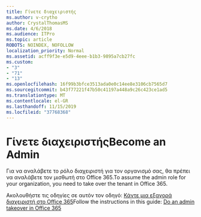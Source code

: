 ```yaml
---
title: Γίνετε διαχειριστής
ms.author: v-crytho
author: CrystalThomasMS
ms.date: 4/6/2018
ms.audience: ITPro
ms.topic: article
ROBOTS: NOINDEX, NOFOLLOW
localization_priority: Normal
ms.assetid: acff9f3e-e5d9-4eee-b1b3-9895a7cb27fc
ms.custom:
- "3"
- "71"
- "13"
ms.openlocfilehash: 16f99b3bfce3513ada0e0c14ee8e3106cb7565d7
ms.sourcegitcommit: b43f77221f47b50c41197a448a9c26c423ce1ad5
ms.translationtype: MT
ms.contentlocale: el-GR
ms.lasthandoff: 11/15/2019
ms.locfileid: "37768368"
---
```

# <a name="become-an-admin"></a><span data-ttu-id="e0614-102">Γίνετε διαχειριστής</span><span class="sxs-lookup"><span data-stu-id="e0614-102">Become an Admin</span></span>

<span data-ttu-id="e0614-103">Για να αναλάβετε το ρόλο διαχειριστή για τον οργανισμό σας, θα πρέπει να αναλάβετε τον μισθωτή στο Office 365.</span><span class="sxs-lookup"><span data-stu-id="e0614-103">To assume the admin role for your organization, you need to take over the tenant in Office 365.</span></span>
  
<span data-ttu-id="e0614-104">Ακολουθήστε τις οδηγίες σε αυτόν τον οδηγό: [Κάντε μια εξαγορά διαχειριστή στο Office 365](https://docs.microsoft.com/office365/admin/misc/become-the-admin)</span><span class="sxs-lookup"><span data-stu-id="e0614-104">Follow the instructions in this guide: [Do an admin takeover in Office 365](https://docs.microsoft.com/office365/admin/misc/become-the-admin)</span></span>